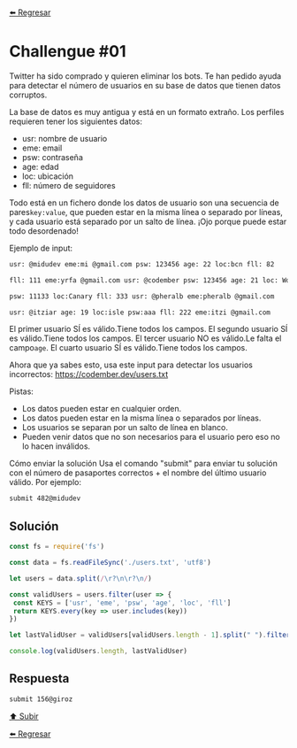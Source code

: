 [⬅️ Regresar](https://github.com/cosmoart/codember)

# Challengue #01

Twitter ha sido comprado y quieren eliminar los bots. Te han pedido ayuda para detectar el número de usuarios en su base de datos que tienen datos corruptos.

La base de datos es muy antigua y está en un formato extraño. Los perfiles requieren tener los siguientes datos:

- usr: nombre de usuario
- eme: email
- psw: contraseña
- age: edad
- loc: ubicación
- fll: número de seguidores

Todo está en un fichero donde los datos de usuario son una secuencia de pares`key:value`, que pueden estar en la misma línea o separado por líneas, y cada usuario está separado por un salto de línea. ¡Ojo porque puede estar todo desordenado!

Ejemplo de input:

```txt
usr: @midudev eme:mi @gmail.com psw: 123456 age: 22 loc:bcn fll: 82

fll: 111 eme:yrfa @gmail.com usr: @codember psw: 123456 age: 21 loc: World

psw: 11133 loc:Canary fll: 333 usr: @pheralb eme:pheralb @gmail.com

usr: @itziar age: 19 loc:isle psw:aaa fll: 222 eme:itzi @gmail.com
```

El primer usuario SÍ es válido.Tiene todos los campos.
El segundo usuario SÍ es válido.Tiene todos los campos.
El tercer usuario NO es válido.Le falta el campo`age`.
El cuarto usuario SÍ es válido.Tiene todos los campos.

Ahora que ya sabes esto, usa este input para detectar los usuarios incorrectos: <https://codember.dev/users.txt>

Pistas:

- Los datos pueden estar en cualquier orden.
- Los datos pueden estar en la misma línea o separados por líneas.
- Los usuarios se separan por un salto de línea en blanco.
- Pueden venir datos que no son necesarios para el usuario pero eso no lo hacen inválidos.

Cómo enviar la solución
Usa el comando "submit" para enviar tu solución con el número de pasaportes correctos + el nombre del último usuario válido. Por ejemplo:

```bash
submit 482@midudev
```

## Solución

```js
const fs = require('fs')

const data = fs.readFileSync('./users.txt', 'utf8')

let users = data.split(/\r?\n\r?\n/)

const validUsers = users.filter(user => {
 const KEYS = ['usr', 'eme', 'psw', 'age', 'loc', 'fll']
 return KEYS.every(key => user.includes(key))
})

let lastValidUser = validUsers[validUsers.length - 1].split(" ").filter(user => user.includes('usr'))[0].split(':')[1]

console.log(validUsers.length, lastValidUser)
```

## Respuesta

```bash
submit 156@giroz
```

[⬆️ Subir](#challengue-01)

[⬅️ Regresar](https://github.com/cosmoart/codember)
